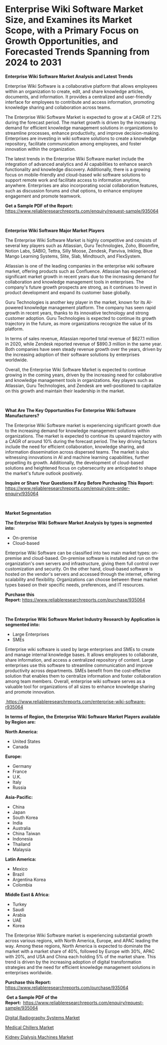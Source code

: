 <p><h1>Enterprise Wiki Software Market Size, and Examines its Market Scope, with a Primary Focus on Growth Opportunities, and Forecasted Trends Spanning from 2024 to 2031</h1></p><p><strong>Enterprise Wiki Software Market Analysis and Latest Trends</strong></p>
<p><p>Enterprise Wiki Software is a collaborative platform that allows employees within an organization to create, edit, and share knowledge articles, documents, and information. It provides a centralized and user-friendly interface for employees to contribute and access information, promoting knowledge sharing and collaboration across teams.</p><p>The Enterprise Wiki Software Market is expected to grow at a CAGR of 7.2% during the forecast period. The market growth is driven by the increasing demand for efficient knowledge management solutions in organizations to streamline processes, enhance productivity, and improve decision-making. Enterprises are investing in wiki software solutions to create a knowledge repository, facilitate communication among employees, and foster innovation within the organization.</p><p>The latest trends in the Enterprise Wiki Software market include the integration of advanced analytics and AI capabilities to enhance search functionality and knowledge discovery. Additionally, there is a growing focus on mobile-friendly and cloud-based wiki software solutions to support remote work and facilitate access to information anytime, anywhere. Enterprises are also incorporating social collaboration features, such as discussion forums and chat options, to enhance employee engagement and promote teamwork.</p></p>
<p><strong>Get a Sample PDF of the Report:&nbsp;</strong> <a href="https://www.reliableresearchreports.com/enquiry/request-sample/935064">https://www.reliableresearchreports.com/enquiry/request-sample/935064</a></p>
<p>&nbsp;</p>
<p><strong>Enterprise Wiki Software Major Market Players</strong></p>
<p><p>The Enterprise Wiki Software Market is highly competitive and consists of several key players such as Atlassian, Guru Technologies, Zoho, Bloomfire, Notion Labs, SABIO, Tettra, Silly Moose, Zendesk, Panviva, Inkling, Blue Mango Learning Systems, Slite, Slab, Mindtouch, and FlexSystem.</p><p>Atlassian is one of the leading companies in the enterprise wiki software market, offering products such as Confluence. Atlassian has experienced significant market growth in recent years due to the increasing demand for collaboration and knowledge management tools in enterprises. The company's future growth prospects are strong, as it continues to invest in product development and expand its customer base globally.</p><p>Guru Technologies is another key player in the market, known for its AI-powered knowledge management platform. The company has seen rapid growth in recent years, thanks to its innovative technology and strong customer adoption. Guru Technologies is expected to continue its growth trajectory in the future, as more organizations recognize the value of its platform.</p><p>In terms of sales revenue, Atlassian reported total revenue of $627.1 million in 2020, while Zendesk reported revenue of $890.3 million in the same year. Both companies have seen steady revenue growth over the years, driven by the increasing adoption of their software solutions by enterprises worldwide.</p><p>Overall, the Enterprise Wiki Software Market is expected to continue growing in the coming years, driven by the increasing need for collaborative and knowledge management tools in organizations. Key players such as Atlassian, Guru Technologies, and Zendesk are well-positioned to capitalize on this growth and maintain their leadership in the market.</p></p>
<p>&nbsp;</p>
<p><strong>What Are The Key Opportunities For Enterprise Wiki Software Manufacturers?</strong></p>
<p><p>The Enterprise Wiki Software market is experiencing significant growth due to the increasing demand for knowledge management solutions within organizations. The market is expected to continue its upward trajectory with a CAGR of around 10% during the forecast period. The key driving factors include the need for efficient collaboration, knowledge sharing, and information dissemination across dispersed teams. The market is also witnessing innovations in AI and machine learning capabilities, further propelling its growth. Additionally, the development of cloud-based solutions and heightened focus on cybersecurity are anticipated to shape the market's future outlook positively.</p></p>
<p><strong>Inquire or Share Your Questions If Any Before Purchasing This Report:</strong> <a href="https://www.reliableresearchreports.com/enquiry/pre-order-enquiry/935064">https://www.reliableresearchreports.com/enquiry/pre-order-enquiry/935064</a></p>
<p>&nbsp;</p>
<p><strong>Market Segmentation</strong></p>
<p><strong>The Enterprise Wiki Software Market Analysis by types is segmented into:</strong></p>
<p><ul><li>On-premise</li><li>Cloud-based</li></ul></p>
<p><p>Enterprise Wiki Software can be classified into two main market types: on-premise and cloud-based. On-premise software is installed and run on the organization's own servers and infrastructure, giving them full control over customization and security. On the other hand, cloud-based software is hosted on the vendor's servers and accessed through the internet, offering scalability and flexibility. Organizations can choose between these market types based on their specific needs, preferences, and IT resources.</p></p>
<p><strong>Purchase this Report:&nbsp;</strong><a href="https://www.reliableresearchreports.com/purchase/935064">https://www.reliableresearchreports.com/purchase/935064</a></p>
<p>&nbsp;</p>
<p><strong>The Enterprise Wiki Software Market Industry Research by Application is segmented into:</strong></p>
<p><ul><li>Large Enterprises</li><li>SMEs</li></ul></p>
<p><p>Enterprise wiki software is used by large enterprises and SMEs to create and manage internal knowledge bases. It allows employees to collaborate, share information, and access a centralized repository of content. Large enterprises use this software to streamline communication and improve productivity across departments. SMEs benefit from the cost-effective solution that enables them to centralize information and foster collaboration among team members. Overall, enterprise wiki software serves as a valuable tool for organizations of all sizes to enhance knowledge sharing and promote innovation.</p></p>
<p><a href="https://www.reliableresearchreports.com/enterprise-wiki-software-r935064">&nbsp;https://www.reliableresearchreports.com/enterprise-wiki-software-r935064</a></p>
<p><strong>In terms of Region, the Enterprise Wiki Software Market Players available by Region are:</strong></p>
<p>
    <p> <strong> North America: </strong>
        <ul>
            <li>United States</li>
            <li>Canada</li>
        </ul>
        </p> 
    <p> <strong> Europe: </strong>
        <ul>
            <li>Germany</li>
            <li>France</li>
            <li>U.K.</li>
            <li>Italy</li>
            <li>Russia</li>
        </ul>
        </p> 
    <p> <strong> Asia-Pacific: </strong>
        <ul>
            <li>China</li>
            <li>Japan</li>
            <li>South Korea</li>
            <li>India</li>
            <li>Australia</li>
            <li>China Taiwan</li>
            <li>Indonesia</li>
            <li>Thailand</li>
            <li>Malaysia</li>
        </ul>
        </p> 
    <p> <strong> Latin America: </strong>
        <ul>
            <li>Mexico</li>
            <li>Brazil</li>
            <li>Argentina Korea</li>
            <li>Colombia</li>
        </ul>
        </p> 
    <p> <strong> Middle East & Africa: </strong>
        <ul>
            <li>Turkey</li>
            <li>Saudi</li>
            <li>Arabia</li>
            <li>UAE</li>
            <li>Korea</li>
        </ul>
    </p>
    </p>
<p><p>The Enterprise Wiki Software market is experiencing substantial growth across various regions, with North America, Europe, and APAC leading the way. Among these regions, North America is expected to dominate the market with a market share of 40%, followed by Europe with 30%, APAC with 20%, and USA and China each holding 5% of the market share. This trend is driven by the increasing adoption of digital transformation strategies and the need for efficient knowledge management solutions in enterprises worldwide.</p></p>
<p><strong>Purchase this Report: </strong><a href="https://www.reliableresearchreports.com/purchase/935064">https://www.reliableresearchreports.com/purchase/935064</a></p>
<p>&nbsp;<strong>Get a Sample PDF of the Report:&nbsp;&nbsp;</strong><a href="https://www.reliableresearchreports.com/enquiry/request-sample/935064">https://www.reliableresearchreports.com/enquiry/request-sample/935064</a></p>
<p><strong></strong></p>
<p><p><a href="https://github.com/EbonyHane1955/Market-Research-Report-List-2/blob/main/digital-radiography-systems-market.md">Digital Radiography Systems Market</a></p><p><a href="https://github.com/NaomieConner2023/Market-Research-Report-List-1/blob/main/medical-chillers-market.md">Medical Chillers Market</a></p><p><a href="https://github.com/iprahimabdulrahmman/Market-Research-Report-List-1/blob/main/kidney-dialysis-machines-market.md">Kidney Dialysis Machines Market</a></p></p>